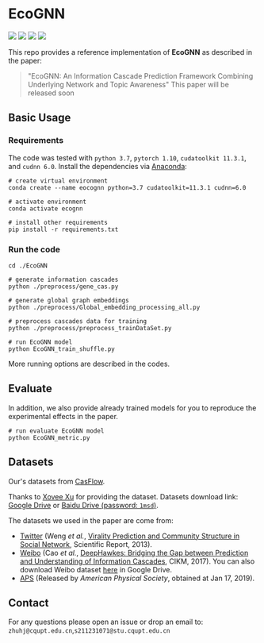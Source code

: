 # EcoGNN

![](https://img.shields.io/badge/python-3.7-green)
![](https://img.shields.io/badge/pytorch-1.10-green)
![](https://img.shields.io/badge/cudatoolkit-11.3.1-green)
![](https://img.shields.io/badge/cudnn-6.0-green)
 
This repo provides a reference implementation of **EcoGNN** as described in the paper:
> "EcoGNN: An Information Cascade Prediction Framework Combining Underlying Network and Topic Awareness"
> This paper will be released soon

## Basic Usage

### Requirements

The code was tested with `python 3.7`, `pytorch 1.10`, `cudatoolkit 11.3.1`, and `cudnn 6.0`. Install the dependencies via [Anaconda](https://www.anaconda.com/):

```shell
# create virtual environment
conda create --name eocognn python=3.7 cudatoolkit=11.3.1 cudnn=6.0

# activate environment
conda activate ecognn

# install other requirements
pip install -r requirements.txt
```

### Run the code
```shell
cd ./EcoGNN

# generate information cascades
python ./preprocess/gene_cas.py 

# generate global graph embeddings
python ./preprocess/Global_embedding_processing_all.py 

# preprocess cascades data for training
python ./preprocess/preprocess_trainDataSet.py

# run EcoGNN model
python EcoGNN_train_shuffle.py
```
More running options are described in the codes.

## Evaluate
In addition, we also provide already trained models for you to reproduce the experimental effects in the paper.

```shell
# run evaluate EcoGNN model
python EcoGNN_metric.py
```

## Datasets


Our's datasets from [CasFlow](https://github.com/Xovee/casflow).

Thanks to [Xovee Xu](https://www.xoveexu.com/) for providing the dataset. Datasets download link: [Google Drive](https://drive.google.com/file/d/1o4KAZs19fl4Qa5LUtdnmNy57gHa15AF-/view?usp=sharing) or [Baidu Drive (password: `1msd`)](https://pan.baidu.com/s/1tWcEefxoRHj002F0s9BCTQ). 

The datasets we used in the paper are come from:

- [Twitter](http://carl.cs.indiana.edu/data/#virality2013) (Weng *et al.*, [Virality Prediction and Community Structure in Social Network](https://www.nature.com/articles/srep02522), Scientific Report, 2013).
- [Weibo](https://github.com/CaoQi92/DeepHawkes) (Cao *et al.*, [DeepHawkes: Bridging the Gap between 
Prediction and Understanding of Information Cascades](https://dl.acm.org/doi/10.1145/3132847.3132973), CIKM, 2017). You can also download Weibo dataset [here](https://drive.google.com/file/d/1fgkLeFRYQDQOKPujsmn61sGbJt6PaERF/view?usp=sharing) in Google Drive.  
- [APS](https://journals.aps.org/datasets) (Released by *American Physical Society*, obtained at Jan 17, 2019). 


## Contact

For any questions please open an issue or drop an email to: `zhuhj@cqupt.edu.cn`,`s211231071@stu.cqupt.edu.cn`
